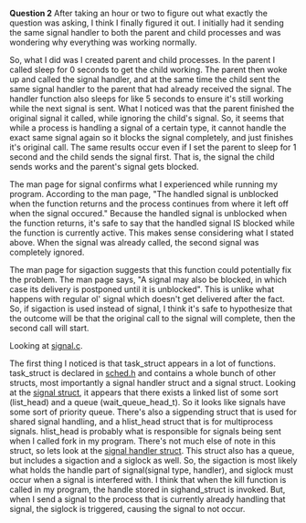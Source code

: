 **Question 2**
After taking an hour or two to figure out what exactly the question was asking, I think I finally figured it out.
I initially had it sending the same signal handler to both the parent and child processes and was wondering
why everything was working normally.

So, what I did was I created parent and child processes. In the parent I called sleep for 0 seconds to get
the child working. The parent then woke up and called the signal handler, and at the same time the child
sent the same signal handler to the parent that had already received the signal. The handler function also
sleeps for like 5 seconds to ensure it's still working while the next signal is sent. What I noticed was
that the parent finished the original signal it called, while ignoring the child's signal. So, it seems
that while a process is handling a signal of a certain type, it cannot handle the exact same signal again
so it blocks the signal completely, and just finishes it's original call. The same results occur even if I
set the parent to sleep for 1 second and the child sends the signal first. That is, the signal the child
sends works and the parent's signal gets blocked.

The man page for signal confirms what I experienced while running my program. According to the man page,
"The handled signal is unblocked when the function returns and the process continues from where it left off
when the signal occured." Because the handled signal is unblocked when the function returns, it's safe to 
say that the handled signal IS blocked while the function is currently active. This makes sense considering
what I stated above. When the signal was already called, the second signal was completely ignored.

The man page for sigaction suggests that this function could potentially fix the problem. The man page
says, "A signal may also be blocked, in which case its delivery is postponed until it is unblocked". This
is unlike what happens with regular ol' signal which doesn't get delivered after the fact. So, if
sigaction is used instead of signal, I think it's safe to hypothesize that the outcome will be that the
original call to the signal will complete, then the second call will start.

Looking at [signal.c](https://github.com/torvalds/linux/blob/master/kernel/signal.c).

The first thing I noticed is that task_struct appears in a lot of functions. task_struct is declared in
[sched.h](https://github.com/torvalds/linux/blob/master/include/linux/sched.h) and contains a whole bunch
of other structs, most importantly a signal handler struct and a signal struct. Looking at the 
[signal struct](https://elixir.bootlin.com/linux/latest/source/include/linux/sched/signal.h#L85), it appears that there exists a linked list of some sort (list_head) and a queue (wait_queue_head_t). So it 
looks like signals have some sort of priority queue. There's also a sigpending struct that is used for
shared signal handling, and a hlist_head struct that is for multiprocess signals. hlist_head is probably
what is responsible for signals being sent when I called fork in my program. There's not much else of note
in this struct, so lets look at the [signal handler struct](https://elixir.bootlin.com/linux/latest/source/include/linux/sched/signal.h#L17). This struct also has a queue, but includes a sigaction and a siglock
as well. So, the sigaction is most likely what holds the handle part of signal(signal type, handler), and 
siglock must occur when a signal is interfered with. I think that when the kill function is called in my
program, the handle stored in sighand_struct is invoked. But, when I send a signal to the process that is
currently already handling that signal, the siglock is triggered, causing the signal to not occur. 